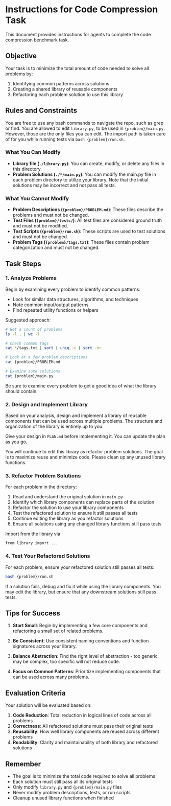 # Instructions for Code Compression Task

This document provides instructions for agents to complete the code compression benchmark task.

## Objective

Your task is to minimize the total amount of code needed to solve all problems by:
1. Identifying common patterns across solutions
2. Creating a shared library of reusable components
3. Refactoring each problem solution to use this library

## Rules and Constraints
You are free to use any bash commands to navigate the repo, such as grep or find.
You are allowed to edit `library.py`, to be used in `{problem}/main.py`.
However, those are the only files you can edit.
The import path is taken care of for you while running tests via `bash {problem}/run.sh`.

### What You Can Modify
- **Library file (`./library.py`)**: You can create, modify, or delete any files in this directory.
- **Problem Solutions (`./*/main.py`)**: You can modify the main.py file in each problem directory to utilize your library. Note that the initial solutions may be incorrect and not pass all tests.

### What You Cannot Modify
- **Problem Descriptions (`{problem}/PROBLEM.md`)**: These files describe the problems and must not be changed.
- **Test Files (`{problem}/tests/`)**: All test files are considered ground truth and must not be modified.
- **Test Scripts (`{problem}/run.sh`)**: These scripts are used to test solutions and must not be changed.
- **Problem Tags (`{problem}/tags.txt`)**: These files contain problem categorization and must not be changed.

## Task Steps

### 1. Analyze Problems

Begin by examining every problem to identify common patterns:
- Look for similar data structures, algorithms, and techniques
- Note common input/output patterns
- Find repeated utility functions or helpers

Suggested approach:
```bash
# Get a count of problems
ls -l . | wc -l

# Check common tags
cat */tags.txt | sort | uniq -c | sort -nr

# Look at a few problem descriptions
cat {problem}/PROBLEM.md

# Examine some solutions
cat {problem}/main.py
```

Be sure to examine every problem to get a good idea of what the library should contain.

### 2. Design and Implement Library

Based on your analysis, design and implement a library of reusable components that can be used across multiple problems. The structure and organization of the library is entirely up to you.

Give your design in `PLAN.md` before implementing it. You can update the plan as you go.

You will continue to edit this library as refactor problem solutions. The goal is to maximize reuse and minimize code.
Please clean up any unused library functions.

### 3. Refactor Problem Solutions

For each problem in the directory:

1. Read and understand the original solution in `main.py`
2. Identify which library components can replace parts of the solution
3. Refactor the solution to use your library components
4. Test the refactored solution to ensure it still passes all tests
5. Continue editing the library as you refactor solutions
6. Ensure all solutions using any changed library functions still pass tests

Import from the library via
```
from library import ...
```

### 4. Test Your Refactored Solutions

For each problem, ensure your refactored solution still passes all tests:

```bash
bash {problem}/run.sh
```

If a solution fails, debug and fix it while using the library components.
You may edit the library, but ensure that any downstream solutions still pass tests.

## Tips for Success

1. **Start Small**: Begin by implementing a few core components and refactoring a small set of related problems.

2. **Be Consistent**: Use consistent naming conventions and function signatures across your library.

3. **Balance Abstraction**: Find the right level of abstraction - too generic may be complex, too specific will not reduce code.

4. **Focus on Common Patterns**: Prioritize implementing components that can be used across many problems.

## Evaluation Criteria

Your solution will be evaluated based on:

1. **Code Reduction**: Total reduction in logical lines of code across all problems
2. **Correctness**: All refactored solutions must pass their original tests
3. **Reusability**: How well library components are reused across different problems
4. **Readability**: Clarity and maintainability of both library and refactored solutions

## Remember

- The goal is to minimize the total code required to solve all problems
- Each solution must still pass all its original tests
- Only modify `library.py` and `{problem}/main.py` files
- Never modify problem descriptions, tests, or run scripts
- Cleanup unused library functions when finished
